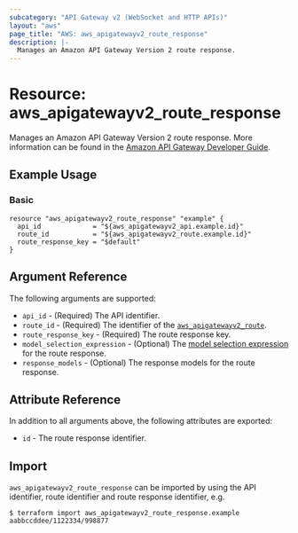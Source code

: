 ```yaml
---
subcategory: "API Gateway v2 (WebSocket and HTTP APIs)"
layout: "aws"
page_title: "AWS: aws_apigatewayv2_route_response"
description: |-
  Manages an Amazon API Gateway Version 2 route response.
---
```


# Resource: aws_apigatewayv2_route_response

Manages an Amazon API Gateway Version 2 route response.
More information can be found in the [Amazon API Gateway Developer Guide](https://docs.aws.amazon.com/apigateway/latest/developerguide/apigateway-websocket-api.html).

## Example Usage

### Basic

```hcl
resource "aws_apigatewayv2_route_response" "example" {
  api_id             = "${aws_apigatewayv2_api.example.id}"
  route_id           = "${aws_apigatewayv2_route.example.id}"
  route_response_key = "$default"
}
```

## Argument Reference

The following arguments are supported:

* `api_id` - (Required) The API identifier.
* `route_id` - (Required) The identifier of the [`aws_apigatewayv2_route`](/docs/providers/aws/r/apigatewayv2_route.html).
* `route_response_key` - (Required) The route response key.
* `model_selection_expression` - (Optional) The [model selection expression](https://docs.aws.amazon.com/apigateway/latest/developerguide/apigateway-websocket-api-selection-expressions.html#apigateway-websocket-api-model-selection-expressions) for the route response.
* `response_models` - (Optional) The response models for the route response.

## Attribute Reference

In addition to all arguments above, the following attributes are exported:

* `id` - The route response identifier.

## Import

`aws_apigatewayv2_route_response` can be imported by using the API identifier, route identifier and route response identifier, e.g.

```
$ terraform import aws_apigatewayv2_route_response.example aabbccddee/1122334/998877
```
